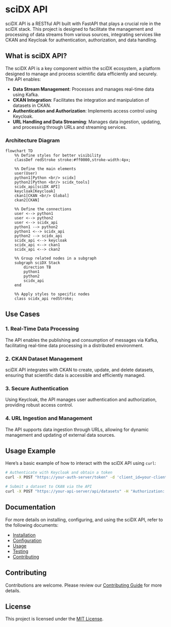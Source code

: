 # sciDX API

sciDX API is a RESTful API built with FastAPI that plays a crucial role in the sciDX stack. This project is designed to facilitate the management and processing of data streams from various sources, integrating services like CKAN and Keycloak for authentication, authorization, and data handling.

## What is sciDX API?

The sciDX API is a key component within the sciDX ecosystem, a platform designed to manage and process scientific data efficiently and securely. The API enables:

- **Data Stream Management**: Processes and manages real-time data using Kafka.
- **CKAN Integration**: Facilitates the integration and manipulation of datasets in CKAN.
- **Authentication and Authorization**: Implements access control using Keycloak.
- **URL Handling and Data Streaming**: Manages data ingestion, updating, and processing through URLs and streaming services.

### Architecture Diagram

```mermaid
flowchart TD
    %% Define styles for better visibility
    classDef redStroke stroke:#ff0000,stroke-width:4px;

    %% Define the main elements
    user(User)
    python1[Python <br/> scidx]
    python2[Python <br/> scidx_tools]
    scidx_api[sciDX API]
    keycloak[Keycloak]
    ckan1[CKAN <br/> Global]
    ckan2[CKAN]

    %% Define the connections
    user <--> python1
    user <--> python2
    user <--> scidx_api
    python1 --> python2
    python1 <--> scidx_api
    python2 --> scidx_api
    scidx_api <--> keycloak
    scidx_api <--> ckan1
    scidx_api <--> ckan2

    %% Group related nodes in a subgraph
    subgraph sciDX Stack
        direction TB
        python1
        python2
        scidx_api
    end

    %% Apply styles to specific nodes
    class scidx_api redStroke;
```

## Use Cases

### 1. Real-Time Data Processing
The API enables the publishing and consumption of messages via Kafka, facilitating real-time data processing in a distributed environment.

### 2. CKAN Dataset Management
sciDX API integrates with CKAN to create, update, and delete datasets, ensuring that scientific data is accessible and efficiently managed.

### 3. Secure Authentication
Using Keycloak, the API manages user authentication and authorization, providing robust access control.

### 4. URL Ingestion and Management
The API supports data ingestion through URLs, allowing for dynamic management and updating of external data sources.

## Usage Example

Here’s a basic example of how to interact with the sciDX API using `curl`:

```bash
# Authenticate with Keycloak and obtain a token
curl -X POST "https://your-auth-server/token" -d 'client_id=your-client-id&client_secret=your-client-secret&grant_type=client_credentials'

# Submit a dataset to CKAN via the API
curl -X POST "https://your-api-server/api/datasets" -H "Authorization: Bearer your-token" -d '{"name": "example-dataset", "url": "https://example.com/data.csv"}'
```

## Documentation

For more details on installing, configuring, and using the sciDX API, refer to the following documents:

- [Installation](docs/installation.md)
- [Configuration](docs/configuration.md)
- [Usage](docs/usage.md)
- [Testing](docs/testing.md)
- [Contributing](docs/contributing.md)

## Contributing

Contributions are welcome. Please review our [Contributing Guide](docs/contributing.md) for more details.

## License

This project is licensed under the [MIT License](LICENSE).
